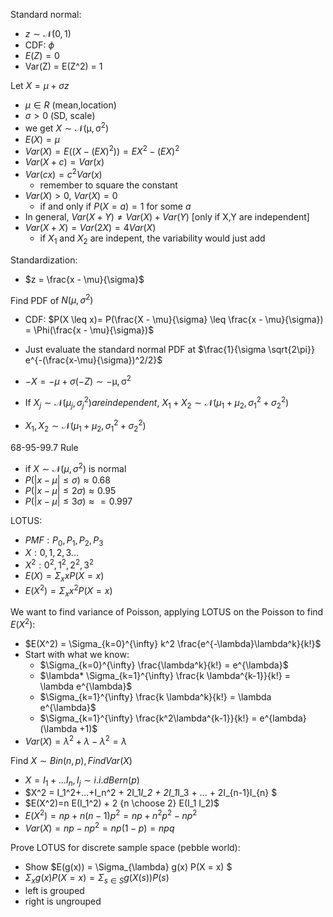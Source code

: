 Standard normal:
- $z \sim \mathcal{N}(0,1)$
- CDF: $\phi$
- $E(Z) = 0$
- Var(Z) = E(Z^2) = 1

Let $X = \mu + \sigma z$
- $\mu \in R$ (mean,location)
- $\sigma \gt 0$ (SD, scale)
- we get $X \sim \mathcal{N(\mu,\sigma^2)}$
- $E(X) = \mu$
- $Var(X) = E((X-(EX)^2)) = EX^2 - (EX)^2$
- $Var(X+c) = Var(x)$ 
- $Var(cx) = c^2 Var(x)$
    - remember to square the constant
- $Var(X) \gt 0$, $Var(X)=0$
    - if and only if $P(X=a) = 1$ for some $a$
- In general, $Var(X+Y) \neq Var(X) + Var(Y)$ [only if X,Y are independent]
- $Var(X+X) = Var(2X) = 4 Var(X)$
    - if $X_1$ and $X_2$ are indepent, the variability would just add

Standardization:
- $z = \frac{x - \mu}{\sigma}$

Find PDF of $N(\mu,\sigma^2)$
- CDF: $P(X \leq x)= P(\frac{X - \mu}{\sigma} \leq \frac{x - \mu}{\sigma}) = \Phi(\frac{x - \mu}{\sigma})$
- Just evaluate the standard normal PDF at $\frac{1}{\sigma \sqrt{2\pi}} e^{-(\frac{x-\mu}{\sigma})^2/2}$
- $-X = -\mu + \sigma(-Z) \sim \mathcal{-\mu, \sigma^2}$

- If $X_j \sim \mathcal{N}(\mu_j,\sigma_j^2) are independent$, $X_1 + X_2 \sim \mathcal{N}(\mu_1 + \mu_2, \sigma_1^2 + \sigma_2^2)$
- $X_1,X_2 \sim \mathcal{N}(\mu_1 + \mu_2, \sigma_1^2 + \sigma_2^2)$


68-95-99.7 Rule
- if $X \sim \mathcal{N}(\mu,\sigma^2)$ is normal
- $P(|x-\mu| \leq \sigma) \approx 0.68$
- $P(|x-\mu | \leq 2 \sigma) \approx 0.95$
- $P(|x - \mu | \leq 3 \sigma) \approx= 0.997$

LOTUS:
- $PMF: P_0,P_1,P_2,P_3$
- $X: 0,1,2,3...$
- $X^2: 0^2,1^2,2^2,3^2$
- $E(X) = \Sigma_x x P(X = x)$
- $E(X^2) = \Sigma_x x^2 P(X = x)$


We want to find variance of Poisson, applying LOTUS on the Poisson to find $E(X^2)$: 
- $E(X^2) = \Sigma_{k=0}^{\infty} k^2 \frac{e^{-\lambda}\lambda^k}{k!}$
- Start with what we know:
    - $\Sigma_{k=0}^{\infty} \frac{\lambda^k}{k!} = e^{\lambda}$
    - $\lambda* \Sigma_{k=1}^{\infty} \frac{k \lambda^{k-1}}{k!} = \lambda e^{\lambda}$
    - $\Sigma_{k=1}^{\infty} \frac{k \lambda^k}{k!} = \lambda e^{\lambda}$
    - $\Sigma_{k=1}^{\infty} \frac{k^2\lambda^{k-1}}{k!} = e^{lambda} (\lambda +1)$
- $Var(X) = \lambda^2 + \lambda - \lambda^2 = \lambda$

Find $X \sim Bin(n,p), Find Var(X)$
- $X = I_1 + ... I_n, I_j \sim i.i.d Bern(p)$
- $X^2 = I_1^2+...+I_n^2 + 2I_1*I_2 + 2I_1*I_3 + ... + 2I_{n-1}I_{n} $
- $E(X^2)=n E(I_1^2) + 2 {n \choose 2} E(I_1 I_2)$
- $E(X^2) = np + n (n-1) p^2 = np + n^2p^2 -np^2$
- $Var(X) = np - np^2 = np(1-p) = npq$

Prove LOTUS for discrete sample space (pebble world):
- Show $E(g(x)) = \Sigma_{\lambda} g(x) P(X = x) $
- $\Sigma_{x} g(x)P(X=x) = \Sigma_{s \in S} g(X(s)) P({s})$
- left is grouped
- right is ungrouped